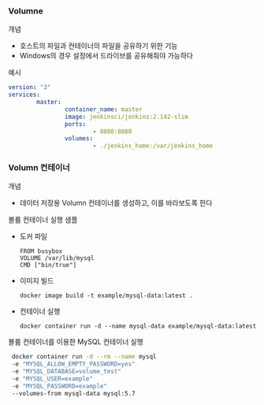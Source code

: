 ### Volumne
개념
- 호스트의 파일과 컨테이너의 파일을 공유하기 위한 기능
- Windows의 경우 설정에서 드라이브를 공유해줘야 가능하다

예시
```yml
version: "3"
services:
        master:
                container_name: master
                image: jenkinsci/jenkins:2.142-slim
                ports:
                        - 8080:8080
                volumes:
                        - ./jenkins_home:/var/jenkins_home
```


### Volumn 컨테이너
개념
- 데이터 저장용 Volumn 컨테이너를 생성하고, 이를 바라보도록 한다

볼륨 컨테이너 실행 샘플
- 도커 파일
    ~~~
    FROM busybox
    VOLUME /var/lib/mysql
    CMD ["bin/true"]
    ~~~
- 이미지 빌드
   ~~~
   docker image build -t example/mysql-data:latest .
   ~~~
- 컨테이너 실행
   ~~~
   docker container run -d --name mysql-data example/mysql-data:latest
   ~~~

볼륨 컨테이너를 이용한 MySQL 컨테이너 실행
```bash
 docker container run -d --rm --name mysql 
 -e "MYSQL_ALLOW_EMPTY_PASSWORD=yes" 
 -e "MYSQL_DATABASE=volume_test" 
 -e "MYSQL_USER=example" 
 -e "MYSQL_PASSWORD=example" 
 --volumes-from mysql-data mysql:5.7
```
